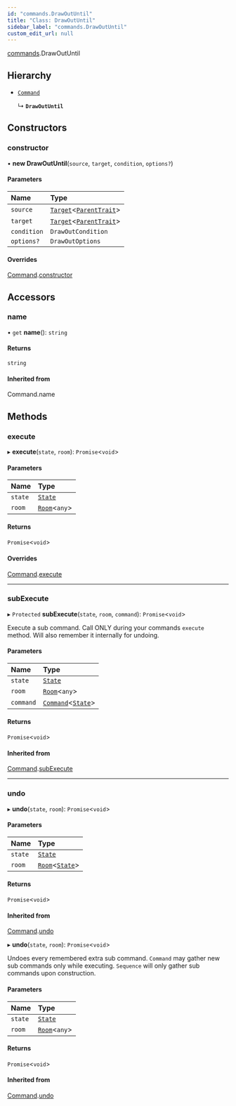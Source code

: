 ```yaml
---
id: "commands.DrawOutUntil"
title: "Class: DrawOutUntil"
sidebar_label: "commands.DrawOutUntil"
custom_edit_url: null
---
```


[commands](../namespaces/commands.md).DrawOutUntil

## Hierarchy

- [`Command`](Command.md)

  ↳ **`DrawOutUntil`**

## Constructors

### constructor

• **new DrawOutUntil**(`source`, `target`, `condition`, `options?`)

#### Parameters

| Name | Type |
| :------ | :------ |
| `source` | [`Target`](../modules.md#target)<[`ParentTrait`](traits.ParentTrait.md)\> |
| `target` | [`Target`](../modules.md#target)<[`ParentTrait`](traits.ParentTrait.md)\> |
| `condition` | `DrawOutCondition` |
| `options?` | `DrawOutOptions` |

#### Overrides

[Command](Command.md).[constructor](Command.md#constructor)

## Accessors

### name

• `get` **name**(): `string`

#### Returns

`string`

#### Inherited from

Command.name

## Methods

### execute

▸ **execute**(`state`, `room`): `Promise`<`void`\>

#### Parameters

| Name | Type |
| :------ | :------ |
| `state` | [`State`](State.md) |
| `room` | [`Room`](Room.md)<`any`\> |

#### Returns

`Promise`<`void`\>

#### Overrides

[Command](Command.md).[execute](Command.md#execute)

___

### subExecute

▸ `Protected` **subExecute**(`state`, `room`, `command`): `Promise`<`void`\>

Execute a sub command.
Call ONLY during your commands `execute` method.
Will also remember it internally for undoing.

#### Parameters

| Name | Type |
| :------ | :------ |
| `state` | [`State`](State.md) |
| `room` | [`Room`](Room.md)<`any`\> |
| `command` | [`Command`](Command.md)<[`State`](State.md)\> |

#### Returns

`Promise`<`void`\>

#### Inherited from

[Command](Command.md).[subExecute](Command.md#subexecute)

___

### undo

▸ **undo**(`state`, `room`): `Promise`<`void`\>

#### Parameters

| Name | Type |
| :------ | :------ |
| `state` | [`State`](State.md) |
| `room` | [`Room`](Room.md)<[`State`](State.md)\> |

#### Returns

`Promise`<`void`\>

#### Inherited from

[Command](Command.md).[undo](Command.md#undo)

▸ **undo**(`state`, `room`): `Promise`<`void`\>

Undoes every remembered extra sub command.
`Command` may gather new sub commands only while executing.
`Sequence` will only gather sub commands upon construction.

#### Parameters

| Name | Type |
| :------ | :------ |
| `state` | [`State`](State.md) |
| `room` | [`Room`](Room.md)<`any`\> |

#### Returns

`Promise`<`void`\>

#### Inherited from

[Command](Command.md).[undo](Command.md#undo)
